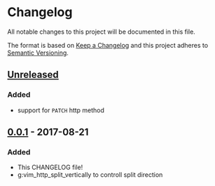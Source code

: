 # Changelog
All notable changes to this project will be documented in this file.

The format is based on [Keep a Changelog](http://keepachangelog.com/en/1.0.0/)
and this project adheres to [Semantic Versioning](http://semver.org/spec/v2.0.0.html).

## [Unreleased]
### Added
- support for `PATCH` http method

## [0.0.1] - 2017-08-21
### Added
- This CHANGELOG file!
- g:vim_http_split_vertically to controll split direction


[Unreleased]: https://github.com/nicwest/vim-http/compare/0.0.1...HEAD
[0.0.1]: https://github.com/nicwest/vim-http/compare/TAIL...0.0.1
